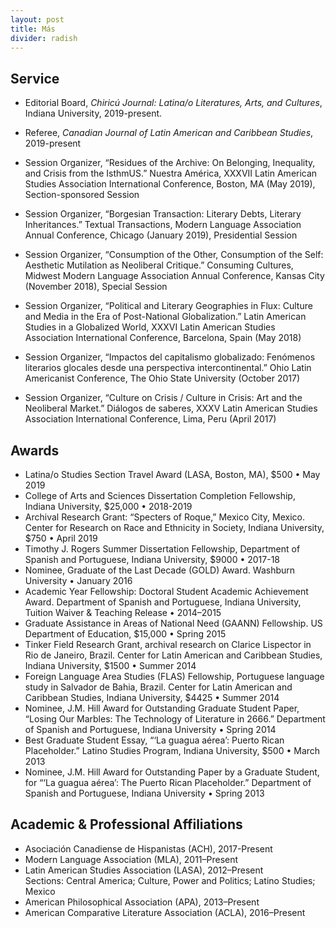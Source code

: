 ```yaml
---
layout: post
title: Más
divider: radish
---
```


## Service

* Editorial Board, _Chiricú Journal: Latina/o Literatures, Arts, and Cultures_, Indiana University, 2019-present.
* Referee, _Canadian Journal of Latin American and Caribbean Studies_, 2019-present

* Session Organizer, “Residues of the Archive: On Belonging, Inequality, and Crisis from the IsthmUS.” Nuestra América, XXXVII Latin American Studies Association International Conference, Boston, MA (May 2019), Section-sponsored Session

* Session Organizer, “Borgesian Transaction: Literary Debts, Literary Inheritances.” Textual Transactions, Modern Language Association Annual Conference, Chicago (January 2019), Presidential Session

* Session Organizer, “Consumption of the Other, Consumption of the Self: Aesthetic Mutilation as Neoliberal Critique.” Consuming Cultures, Midwest Modern Language Association Annual Conference, Kansas City (November 2018), Special Session

* Session Organizer, “Political and Literary Geographies in Flux: Culture and Media in the Era of Post-National Globalization.” Latin American Studies in a Globalized World, XXXVI Latin American Studies Association International Conference, Barcelona, Spain (May 2018)

* Session Organizer, “Impactos del capitalismo globalizado: Fenómenos literarios glocales desde una perspectiva intercontinental.” Ohio Latin Americanist Conference, The Ohio State University (October 2017)

* Session Organizer, “Culture on Crisis / Culture in Crisis: Art and the Neoliberal Market.” Diálogos de saberes, XXXV Latin American Studies Association International Conference, Lima, Peru (April 2017)

## Awards
* Latina/o Studies Section Travel Award (LASA, Boston, MA), $500 • May 2019
* College of Arts and Sciences Dissertation Completion Fellowship, Indiana University, $25,000 • 2018-2019
* Archival Research Grant: “Specters of Roque,” Mexico City, Mexico. Center for Research on Race and Ethnicity in Society, Indiana University, $750 • April 2019
* Timothy J. Rogers Summer Dissertation Fellowship, Department of Spanish and Portuguese, Indiana University, $9000 • 2017-18
* Nominee, Graduate of the Last Decade (GOLD) Award. Washburn University • January 2016
* Academic Year Fellowship: Doctoral Student Academic Achievement Award. Department of Spanish and Portuguese, Indiana University, Tuition Waiver & Teaching Release • 2014–2015
* Graduate Assistance in Areas of National Need (GAANN) Fellowship. US Department of Education, $15,000 • Spring 2015
* Tinker Field Research Grant, archival research on Clarice Lispector in Rio de Janeiro, Brazil. Center for Latin American and Caribbean Studies, Indiana University, $1500 • Summer 2014
* Foreign Language Area Studies (FLAS) Fellowship, Portuguese language study in Salvador de Bahia, Brazil. Center for Latin American and Caribbean Studies, Indiana University, $4425 • Summer 2014
* Nominee, J.M. Hill Award for Outstanding Graduate Student Paper, “Losing Our Marbles: The Technology of Literature in 2666.” Department of Spanish and Portuguese, Indiana University • Spring 2014
* Best Graduate Student Essay, “‘La guagua aérea’: Puerto Rican Placeholder.” Latino Studies Program, Indiana University, $500 • March 2013
* Nominee, J.M. Hill Award for Outstanding Paper by a Graduate Student, for “‘La guagua aérea’: The Puerto Rican Placeholder.” Department of Spanish and Portuguese, Indiana University • Spring 2013



## Academic & Professional Affiliations
* Asociación Canadiense de Hispanistas (ACH), 2017-Present
* Modern Language Association (MLA), 2011–Present
* Latin American Studies Association (LASA), 2012–Present  
Sections: Central America; Culture, Power and Politics; Latino Studies; Mexico
* American Philosophical Association (APA), 2013–Present
* American Comparative Literature Association (ACLA), 2016–Present
